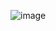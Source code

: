 ![image](https://github.com/ErickSolon/estudo-delphi/assets/72041638/eced0e8d-346a-4a80-9017-dd9ccb02fbd6)
